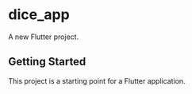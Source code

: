 # dice_app

A new Flutter project.

## Getting Started

This project is a starting point for a Flutter application.
